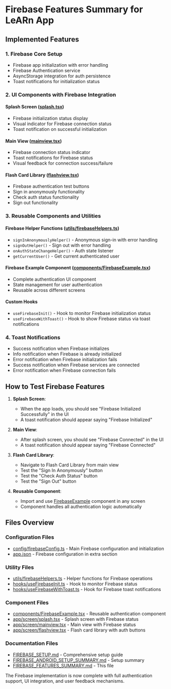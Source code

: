 # Firebase Features Summary for LeARn App

## Implemented Features

### 1. Firebase Core Setup
- Firebase app initialization with error handling
- Firebase Authentication service
- AsyncStorage integration for auth persistence
- Toast notifications for initialization status

### 2. UI Components with Firebase Integration

#### Splash Screen ([splash.tsx](file:///Users/wendevlife/ReactNativeProjects/LeARn/app/screen/splash.tsx))
- Firebase initialization status display
- Visual indicator for Firebase connection status
- Toast notification on successful initialization

#### Main View ([mainview.tsx](file:///Users/wendevlife/ReactNativeProjects/LeARn/app/screen/mainview.tsx))
- Firebase connection status indicator
- Toast notifications for Firebase status
- Visual feedback for connection success/failure

#### Flash Card Library ([flashview.tsx](file:///Users/wendevlife/ReactNativeProjects/LeARn/app/screen/flashview.tsx))
- Firebase authentication test buttons
- Sign in anonymously functionality
- Check auth status functionality
- Sign out functionality

### 3. Reusable Components and Utilities

#### Firebase Helper Functions ([utils/firebaseHelpers.ts](file:///Users/wendevlife/ReactNativeProjects/LeARn/utils/firebaseHelpers.ts))
- `signInAnonymouslyHelper()` - Anonymous sign-in with error handling
- `signOutHelper()` - Sign out with error handling
- `onAuthStateChangeHelper()` - Auth state listener
- `getCurrentUser()` - Get current authenticated user

#### Firebase Example Component ([components/FirebaseExample.tsx](file:///Users/wendevlife/ReactNativeProjects/LeARn/components/FirebaseExample.tsx))
- Complete authentication UI component
- State management for user authentication
- Reusable across different screens

#### Custom Hooks
- `useFirebaseInit()` - Hook to monitor Firebase initialization status
- `useFirebaseWithToast()` - Hook to show Firebase status via toast notifications

### 4. Toast Notifications
- Success notification when Firebase initializes
- Info notification when Firebase is already initialized
- Error notification when Firebase initialization fails
- Success notification when Firebase services are connected
- Error notification when Firebase connection fails

## How to Test Firebase Features

1. **Splash Screen**: 
   - When the app loads, you should see "Firebase Initialized Successfully" in the UI
   - A toast notification should appear saying "Firebase Initialized"

2. **Main View**:
   - After splash screen, you should see "Firebase Connected" in the UI
   - A toast notification should appear saying "Firebase Connected"

3. **Flash Card Library**:
   - Navigate to Flash Card Library from main view
   - Test the "Sign In Anonymously" button
   - Test the "Check Auth Status" button
   - Test the "Sign Out" button

4. **Reusable Component**:
   - Import and use [FirebaseExample](file:///Users/wendevlife/ReactNativeProjects/LeARn/components/FirebaseExample.tsx) component in any screen
   - Component handles all authentication logic automatically

## Files Overview

### Configuration Files
- [config/firebaseConfig.ts](file:///Users/wendevlife/ReactNativeProjects/LeARn/config/firebaseConfig.ts) - Main Firebase configuration and initialization
- [app.json](file:///Users/wendevlife/ReactNativeProjects/LeARn/app.json) - Firebase configuration in extra section

### Utility Files
- [utils/firebaseHelpers.ts](file:///Users/wendevlife/ReactNativeProjects/LeARn/utils/firebaseHelpers.ts) - Helper functions for Firebase operations
- [hooks/useFirebaseInit.ts](file:///Users/wendevlife/ReactNativeProjects/LeARn/hooks/useFirebaseInit.ts) - Hook to monitor Firebase status
- [hooks/useFirebaseWithToast.ts](file:///Users/wendevlife/ReactNativeProjects/LeARn/hooks/useFirebaseWithToast.ts) - Hook for Firebase toast notifications

### Component Files
- [components/FirebaseExample.tsx](file:///Users/wendevlife/ReactNativeProjects/LeARn/components/FirebaseExample.tsx) - Reusable authentication component
- [app/screen/splash.tsx](file:///Users/wendevlife/ReactNativeProjects/LeARn/app/screen/splash.tsx) - Splash screen with Firebase status
- [app/screen/mainview.tsx](file:///Users/wendevlife/ReactNativeProjects/LeARn/app/screen/mainview.tsx) - Main view with Firebase status
- [app/screen/flashview.tsx](file:///Users/wendevlife/ReactNativeProjects/LeARn/app/screen/flashview.tsx) - Flash card library with auth buttons

### Documentation Files
- [FIREBASE_SETUP.md](file:///Users/wendevlife/ReactNativeProjects/LeARn/FIREBASE_SETUP.md) - Comprehensive setup guide
- [FIREBASE_ANDROID_SETUP_SUMMARY.md](file:///Users/wendevlife/ReactNativeProjects/LeARn/FIREBASE_ANDROID_SETUP_SUMMARY.md) - Setup summary
- [FIREBASE_FEATURES_SUMMARY.md](file:///Users/wendevlife/ReactNativeProjects/LeARn/FIREBASE_FEATURES_SUMMARY.md) - This file

The Firebase implementation is now complete with full authentication support, UI integration, and user feedback mechanisms.